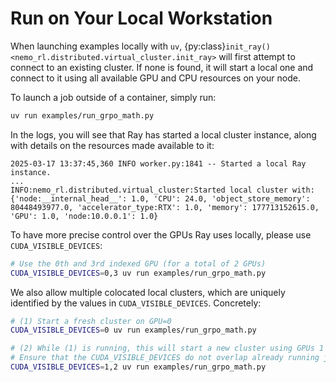# Run on Your Local Workstation

When launching examples locally with `uv`, {py:class}`init_ray() <nemo_rl.distributed.virtual_cluster.init_ray>` will first attempt to connect to an existing cluster. If none is found, it will start a local one and connect to it using all available GPU and CPU resources on your node.

To launch a job outside of a container, simply run:

```sh
uv run examples/run_grpo_math.py
```

In the logs, you will see that Ray has started a local cluster instance, along with details on the resources made available to it:
```
2025-03-17 13:37:45,360 INFO worker.py:1841 -- Started a local Ray instance.
...
INFO:nemo_rl.distributed.virtual_cluster:Started local cluster with: {'node:__internal_head__': 1.0, 'CPU': 24.0, 'object_store_memory': 80448493977.0, 'accelerator_type:RTX': 1.0, 'memory': 177713152615.0, 'GPU': 1.0, 'node:10.0.0.1': 1.0}
```

To have more precise control over the GPUs Ray uses locally, please use `CUDA_VISIBLE_DEVICES`:

```sh
# Use the 0th and 3rd indexed GPU (for a total of 2 GPUs)
CUDA_VISIBLE_DEVICES=0,3 uv run examples/run_grpo_math.py
```

We also allow multiple colocated local clusters, which are uniquely identified by the values in
`CUDA_VISIBLE_DEVICES`. Concretely:

```sh
# (1) Start a fresh cluster on GPU=0
CUDA_VISIBLE_DEVICES=0 uv run examples/run_grpo_math.py

# (2) While (1) is running, this will start a new cluster using GPUs 1 and 2 without interferring with (1)
# Ensure that the CUDA_VISIBLE_DEVICES do not overlap already running jobs.
CUDA_VISIBLE_DEVICES=1,2 uv run examples/run_grpo_math.py
```
